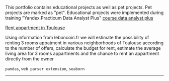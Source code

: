 This portfolio contains educational projects as well as pet projects. Pet projects are marked as "pet". Educational projects were implemented during training "Yandex.Practicum Data Analyst Plus" <a href="https://practicum.yandex.ru/promo/long-courses/data-analyst">course data analyst plus </a>

<a href="https://github.com/EkaterinaTerentyeva/data_analyst_portfolio/blob/main/Rent%20apartment%20Toulouse.ipynb">Rent appartment in Toulouse</a> 

Using information from leboncoin.fr we will estimate the possibility of renting 3 rooms appatment in various neighborhoods of Toulouse according to the number of offers, calculate the budget for rent, estimate the average living area for 3 rooms appartments and  the chance to rent an appartment directly from the owner

`pandas`, `web parser extension`, `seaborn`
 <hr>
